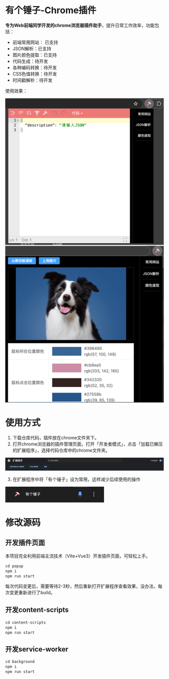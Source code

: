 # 有个锤子-Chrome插件 

**专为Web前端同学开发的chrome浏览器插件助手**，提升日常工作效率，功能包括：
- 前端常用网站： 已支持
- JSON解析：已支持
- 图片颜色提取：已支持
- 代码生成：待开发
- 各种编码转换：待开发
- CSS色值转换：待开发
- 时间戳解析：待开发

使用效果：

![](docs/assets/chrome-hammer-json-parse.png)
![](docs/assets/chrome-hammer-color-pick.png)

# 使用方式

1. 下载仓库代码，插件放在chrome文件夹下。
2. 打开chrome浏览器的插件管理页面，打开「开发者模式」，点击「加载已解压的扩展程序」，选择代码仓库中的chrome文件夹。

![](docs/assets/chrome-extensions-develop.png)

3. 在扩展程序中将「有个锤子」设为常用，这样减少后续使用的操作

![](docs/assets/chrome-hammer-ding.png)

# 修改源码

## 开发插件页面

本项目完全利用前端主流技术（Vite+Vue3）开发插件页面，可轻松上手。
```shell
cd popup
npm i
npm run start
```
每次代码变更后，需要等待2-3秒，然后重新打开扩展程序查看效果，没办法，每次变更重新进行了build。

## 开发content-scripts

```shell
cd content-scripts
npm i
npm run start
```

## 开发service-worker

```shell
cd background
npm i
npm run start
```